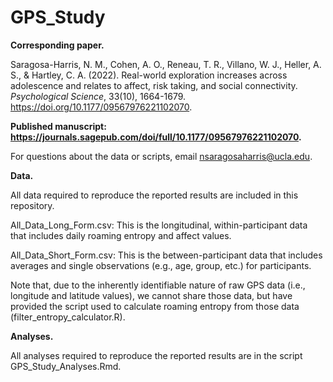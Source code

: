 # GPS_Study

**Corresponding paper.**

Saragosa-Harris, N. M., Cohen, A. O., Reneau, T. R., Villano, W. J., Heller, A. S., & Hartley, C. A. (2022). Real-world exploration increases across adolescence and relates to affect, risk taking, and social connectivity. *Psychological Science*, 33(10), 1664-1679. https://doi.org/10.1177/09567976221102070.

**Published manuscript: https://journals.sagepub.com/doi/full/10.1177/09567976221102070.**

For questions about the data or scripts, email nsaragosaharris@ucla.edu.

**Data.**

All data required to reproduce the reported results are included in this repository.

All_Data_Long_Form.csv: This is the longitudinal, within-participant data that includes daily roaming entropy and affect values.

All_Data_Short_Form.csv: This is the between-participant data that includes averages and single observations (e.g., age, group, etc.) for participants.

Note that, due to the inherently identifiable nature of raw GPS data (i.e., longitude and latitude values), we cannot share those data, but have provided the script used to calculate roaming entropy from those data (filter_entropy_calculator.R).

**Analyses.**

All analyses required to reproduce the reported results are in the script GPS_Study_Analyses.Rmd.
